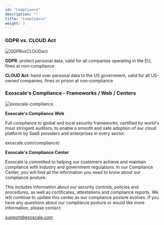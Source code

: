 ```yaml
---
id: "Compliance"
description: ""
title: "Compliance"
weight: 3
---
```



### GDPR vs. CLOUD Act

![GDPRvsCLOUDact](GDPRvsCLOUDact.png)

**GDPR**: protect personal data, valid for all companies operating in the EU, fines at non-compliance

**CLOUD Act**: hand over personal data to the US government, valid for all US-owned companies, fines or prison at non-compliance


### Exoscale's Compliance - Frameworks / Web / Centers

![exoscale-compliance](exoscale-compliance.png)

**Exoscale's Compliance Web**

Full compliance to global and local security frameworks, certified by world's most stringent auditors, to enable a smooth and safe adoption of our cloud platform by SaaS providers and enterprises in every sector.

exoscale.com/compliance/

**Exoscale's Compliance Center**

Exoscale is committed to helping our customers achieve and maintain compliance with industry and government regulations. In our Compliance Center, you will find all the information you need to know about our compliance posture.

This includes information about our security controls, policies and procedures, as well as certificates, attestations and compliance reports. We will continue to update this center as our compliance posture evolves. If you have any questions about our compliance posture or would like more information, please contact:

support@exoscale.com